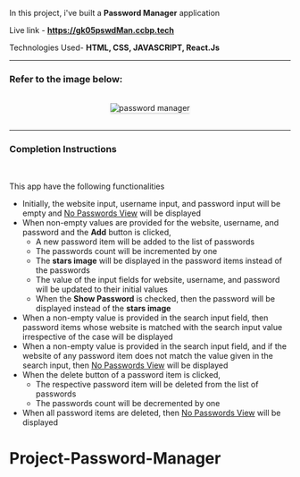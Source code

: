 In this project, i've built a **Password Manager** application

Live link - **https://gk05pswdMan.ccbp.tech**

Technologies Used- **HTML, CSS, JAVASCRIPT, React.Js**


--------------------------------------------------------

### Refer to the image below:

<br/>
<div style="text-align: center;">
    <img src="https://assets.ccbp.in/frontend/content/react-js/passowrd-manager-output-v0.gif" alt="password manager" style="max-width:70%;box-shadow:0 2.8px 2.2px rgba(0, 0, 0, 0.12)">
</div>
<br/>


-----------------------------------------------------------------------------------------------------

### Completion Instructions
<br/>

This app have the following functionalities

- Initially, the website input, username input, and password input will be empty and [No Passwords View](https://assets.ccbp.in/frontend/content/react-js/password-manager-no-passwords-lg-output.png) will be displayed
- When non-empty values are provided for the website, username, and password and the **Add** button is clicked,
  - A new password item will be added to the list of passwords
  - The passwords count will be incremented by one
  - The **stars image** will be displayed in the password items instead of the passwords
  - The value of the input fields for website, username, and password will be updated to their initial values
  - When the **Show Password** is checked, then the password will be displayed instead of the **stars image**
- When a non-empty value is provided in the search input field, then password items whose website is matched with the search input value irrespective of the case will be displayed
- When a non-empty value is provided in the search input field, and if the website of any password item does not match the value given in the search input, then [No Passwords View](https://assets.ccbp.in/frontend/content/react-js/password-manager-no-passwords-lg-output.png) will be displayed
- When the delete button of a password item is clicked,
  - The respective password item will be deleted from the list of passwords
  - The passwords count will be decremented by one
- When all password items are deleted, then [No Passwords View](https://assets.ccbp.in/frontend/content/react-js/password-manager-no-passwords-lg-output.png) will be displayed
# Project-Password-Manager
